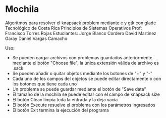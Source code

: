 # Mochila
Algoritmos para resolver el knapsack problem mediante c y gtk con glade
Tecnológico de Costa Rica
Principios de Sistemas Operativos
Prof: Francisco Torres Rojas
Estudiantes:
    Jorge Blanco Cordero
    David Martínez Garay
    Daniel Vargas Camacho

Uso:
* Se pueden cargar archivos con problemas guardados anteriormente mediante el botón "Choose file", la única extensión válida de archivo es .sack
* Se pueden añadir o quitar objetos mediante los botones de "+" y "-" 
* Cada uno de los campos del objetos se puede editar directamente o con los botones que tiene cada uno
* Un problema se puede guardar mediante el botón de "Save data"
* El tamaño de la mochila se puede editar con el campo de knapsack size
* El botón Clean limpia toda la entrada y la deja vacía
* El botón Execute resuelve el problema con los parámetros ingresados
* El botón Exit termina la ejecución del programa
